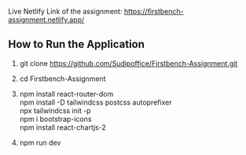 
Live Netlify Link of the assignment: https://firstbench-assignment.netlify.app/

## How to Run the Application

<!-- Follow these steps to get the application up and running locally on your machine: -->


<!-- Start by cloning the repository to your local machine using the following command: -->

1. git clone https://github.com/Sudipoffice/Firstbench-Assignment.git

<!-- Navigate into the project directory:  -->

2. cd Firstbench-Assignment

<!-- Install required dependencies -->

3.  npm install react-router-dom  <br>
    npm install -D tailwindcss postcss autoprefixer <br>
    npx tailwindcss init -p <br>
    npm i bootstrap-icons <br>
    npm install react-chartjs-2 <br>

<!-- Run the application -->

4. npm run dev